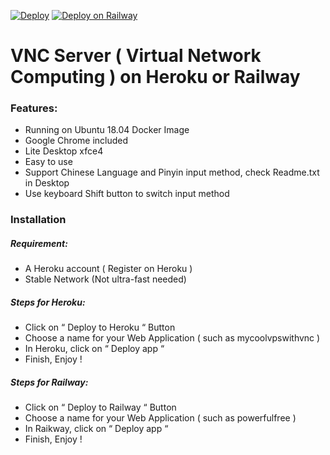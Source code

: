 [![Deploy](https://www.herokucdn.com/deploy/button.svg)](https://heroku.com/deploy)
[![Deploy on Railway](https://railway.app/button.svg)](https://railway.app/new/template?template=https%3A%2F%2Fgithub.com%2FPixelTheDev%2Fvnc)
# VNC Server ( Virtual Network Computing ) on Heroku or Railway

### Features:
  - Running on Ubuntu 18.04 Docker Image
  - Google Chrome included
  - Lite Desktop xfce4
  - Easy to use
  - Support Chinese Language and Pinyin input method, check Readme.txt in Desktop
  - Use keyboard Shift button to switch input method      

### Installation

##### Requirement:
 - A Heroku account ( Register on Heroku )
 - Stable Network (Not ultra-fast needed)

##### Steps for Heroku: 
- Click on “ Deploy to Heroku “ Button 
- Choose a name for your Web Application ( such as mycoolvpswithvnc )
- In Heroku, click on “ Deploy app “ 
- Finish, Enjoy !

##### Steps for Railway: 
- Click on “ Deploy to Railway “ Button 
- Choose a name for your Web Application ( such as powerfulfree )
- In Raikway, click on “ Deploy app “ 
- Finish, Enjoy !


